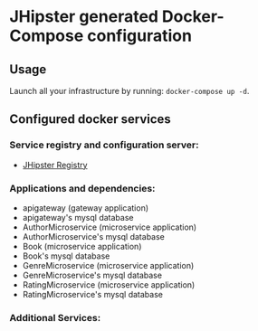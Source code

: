 # JHipster generated Docker-Compose configuration

## Usage

Launch all your infrastructure by running: `docker-compose up -d`.

## Configured docker services

### Service registry and configuration server:
- [JHipster Registry](http://localhost:8761)

### Applications and dependencies:
- apigateway (gateway application)
- apigateway's mysql database
- AuthorMicroservice (microservice application)
- AuthorMicroservice's mysql database
- Book (microservice application)
- Book's mysql database
- GenreMicroservice (microservice application)
- GenreMicroservice's mysql database
- RatingMicroservice (microservice application)
- RatingMicroservice's mysql database

### Additional Services:

